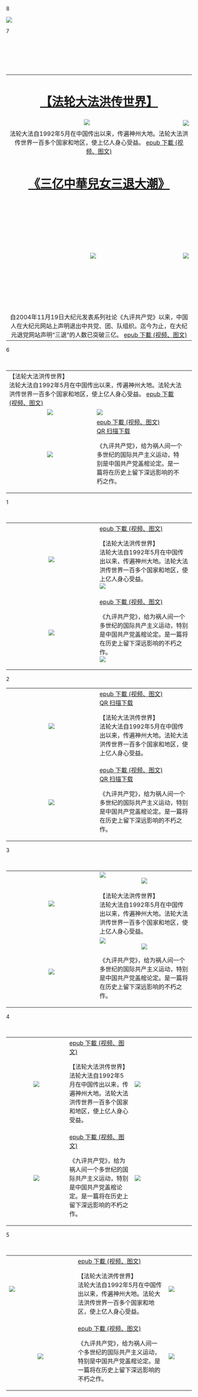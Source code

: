 8

<img src="gm/img/fldfhao-800-500.jpg">


7
<table>
  <tr>
<td align="center" colspan="2"><h1><b><a href="https://github.com/3fmd/gm/blob/master/gm/epub/fldfhao.epub?raw=true">【法轮大法洪传世界】</a></b></h1>
 </tr>
<tr>
        <td align="center" width="550"><a href="https://git.io/hao-1"><img src="gm/img/fldfhao-2-397-300.jpg"></a>
        <td align="center"><img src="gm/img/fldfhaoqr-300-300.png"></td>
</tr>
 <tr>
 <td align="center" colspan="2">法轮大法自1992年5月在中国传出以来，传遍神州大地。法轮大法洪传世界一百多个国家和地区，使上亿人身心受益。 <a href="https://github.com/3fmd/gm/blob/master/gm/epub/fldfhao.epub?raw=true">epub 下載  (视频、图文)</td>
  </tr>
  <p>
     </tr>
      <td align="center" colspan="2"><h1><b><a href="https://github.com/3fmd/gm/blob/master/gm/epub/fldfhao.epub?raw=true">《三亿中華兒女三退大潮》</b></a></h1>
    <tr>
        <td align="center" height="300"><img src="gm/img/41-h300.jpg"></a></td>
         <td align="center"><img src="gm/img/fldfhaoqr-300-300.png"></td>
 </tr>
      <td align="center" colspan="2">
自2004年11月19日大纪元发表系列社论《九评共产党》以来，中国人在大纪元网站上声明退出中共党、团、队组织。迄今为止，在大纪元退党网站声明“三退”的人数已突破三亿。 <a href="https://github.com/3fmd/gm/blob/master/gm/epub/fldfhao.epub?raw=true">epub 下載  (视频、图文)</td>
</tr>
</table>



6
<table>
 <tr>
 <td colspan="2" width="890">【法轮大法洪传世界】<br>法轮大法自1992年5月在中国传出以来，传遍神州大地。法轮大法洪传世界一百多个国家和地区，使上亿人身心受益。 <a href="https://github.com/3fmd/gm/blob/master/gm/epub/fldfhao.epub?raw=true">epub 下載  (视频、图文)</td>
  <td></td>
  </tr>
<tr>
        <td  align="center" width="450"><img src="gm/img/fldfhao001-5.jpg"></td>
        <td width="450"><img src="gm/img/fldfhaoqr-150.png"></td>
</tr>
        <tr>
        <td align="center" width="450"><img src="gm/img/9ping01.jpg"></td>
        <td width="450"> <a href="https://github.com/3fmd/gm/blob/master/gm/epub/jpgcdm4a5k.epub?raw=true">epub 下載  (视频、图文)</a>
         <br>
<a href="https://github.com/3fmd/gm/blob/master/gm/img/9ping01qr.png">QR 扫描下载</div></a>
<p>《九评共产党》，给为祸人间一个多世纪的国际共产主义运动，特别是中国共产党盖棺论定。是一篇将在历史上留下深远影响的不朽之作。  
        </td>
</tr>
</table>


1
<table>
<tr>
        <td align="center" width="450"><img src="gm/img/fldfhao001-5.jpg"></td>
        <td width="450"> <a href="https://github.com/3fmd/gm/blob/master/gm/epub/fldfhao.epub?raw=true">epub 下載  (视频、图文)</a>
<p>【法轮大法洪传世界】<br>法轮大法自1992年5月在中国传出以来，传遍神州大地。法轮大法洪传世界一百多个国家和地区，使上亿人身心受益。<br>
        <img src="gm/img/fldfhaoqr-150.png">
        </td>
</tr>
        <tr>
        <td align="center" width="450"><img src="gm/img/9ping01.jpg"></td>
        <td width="450"> <a href="https://github.com/3fmd/gm/blob/master/gm/epub/jpgcdm4a5k.epub?raw=true">epub 下載  (视频、图文)</a>
<p>《九评共产党》，给为祸人间一个多世纪的国际共产主义运动，特别是中国共产党盖棺论定。是一篇将在历史上留下深远影响的不朽之作。  <br>
        <img src="gm/img/9ping01qr-150.png">
        </td>
</tr>
</table>
2
<table>
<tr>
        <td  align="center" width="450"><img src="gm/img/fldfhao001-5.jpg"></td>
        <td width="450"> <a href="https://github.com/3fmd/gm/blob/master/gm/epub/fldfhao.epub?raw=true">epub 下載  (视频、图文)</a> <br><a href="https://github.com/3fmd/gm/blob/master/gm/img/fldfhaoqr-150.png">QR 扫描下载</a>
<p>【法轮大法洪传世界】<br>法轮大法自1992年5月在中国传出以来，传遍神州大地。法轮大法洪传世界一百多个国家和地区，使上亿人身心受益。</td>
</tr>
        <tr>
        <td align="center" width="450"><img src="gm/img/9ping01.jpg"></td>
        <td width="450"> <a href="https://github.com/3fmd/gm/blob/master/gm/epub/jpgcdm4a5k.epub?raw=true">epub 下載  (视频、图文)</a>
         <br>
<a href="https://github.com/3fmd/gm/blob/master/gm/img/9ping01qr.png">QR 扫描下载</div></a>
<p>《九评共产党》，给为祸人间一个多世纪的国际共产主义运动，特别是中国共产党盖棺论定。是一篇将在历史上留下深远影响的不朽之作。  
        </td>
</tr>
</table>

3
<table>
<tr>
        <td  align="center" width="450"><img src="gm/img/fldfhao001-5.jpg"></td>
        <td width="450"> <a href="https://github.com/3fmd/gm/blob/master/gm/epub/fldfhao.epub?raw=true"><img src="gm/img/epub-4.jpg"></a>
<br><a href="https://github.com/3fmd/gm/blob/master/gm/img/fldfhaoqr-150.png"><div align="center"><img src="gm/img/qr1.jpg"></div></a><br>【法轮大法洪传世界】<br>法轮大法自1992年5月在中国传出以来，传遍神州大地。法轮大法洪传世界一百多个国家和地区，使上亿人身心受益。
        </td>
</tr>
        <tr>
        <td align="center" width="450"><img src="gm/img/9ping01.jpg"></td>
        <td width="450"> <a href="https://github.com/3fmd/gm/blob/master/gm/epub/jpgcdm4a5k.epub?raw=true"><img src="gm/img/epub-4.jpg"></a><br>
<a href="https://github.com/3fmd/gm/blob/master/gm/img/9ping01qr.png"><div align="center"><img src="gm/img/qr1.jpg"></div></a><p>《九评共产党》，给为祸人间一个多世纪的国际共产主义运动，特别是中国共产党盖棺论定。是一篇将在历史上留下深远影响的不朽之作。  
        </td>
</tr>
</table>

4
<table>
<tr>
        <td  align="center" width="300"><img src="gm/img/fldfhao001-5.jpg"></td>
        <td width="300"> <a href="https://github.com/3fmd/gm/blob/master/gm/epub/fldfhao.epub?raw=true">epub 下載  (视频、图文)</a>
<p>【法轮大法洪传世界】<br>法轮大法自1992年5月在中国传出以来，传遍神州大地。法轮大法洪传世界一百多个国家和地区，使上亿人身心受益。<br>    
        </td>
         <td width="300">
         <img src="gm/img/fldfhaoqr-150.png">
          </td>       
</tr>
        <tr>
        <td align="center" width="300"><img src="gm/img/9ping01.jpg"></td>
        <td width="300"> <a href="https://github.com/3fmd/gm/blob/master/gm/epub/jpgcdm4a5k.epub?raw=true">epub 下載  (视频、图文)</a>
<p>《九评共产党》，给为祸人间一个多世纪的国际共产主义运动，特别是中国共产党盖棺论定。是一篇将在历史上留下深远影响的不朽之作。  <br>     
        </td>
                         <td width="300">
          <img src="gm/img/9ping01qr.png">
          </td> 
</tr>
</table>

5
<table>
<tr>
        <td  align="center" width="350"><img src="gm/img/fldfhao001-5.jpg"></td>
        <td width="450"> <a href="https://github.com/3fmd/gm/blob/master/gm/epub/fldfhao.epub?raw=true">epub 下載  (视频、图文)</a>
<p>【法轮大法洪传世界】<br>法轮大法自1992年5月在中国传出以来，传遍神州大地。法轮大法洪传世界一百多个国家和地区，使上亿人身心受益。<br>    
        </td>
         <td width="100">
         <img src="gm/img/fldfhaoqr-150.png">
          </td>       
</tr>
        <tr>
        <td align="center" width="350"><img src="gm/img/9ping01.jpg"></td>
        <td width="450"> <a href="https://github.com/3fmd/gm/blob/master/gm/epub/jpgcdm4a5k.epub?raw=true">epub 下載  (视频、图文)</a>
<p>《九评共产党》，给为祸人间一个多世纪的国际共产主义运动，特别是中国共产党盖棺论定。是一篇将在历史上留下深远影响的不朽之作。  <br>     
        </td>
                         <td width="100">
          <img src="gm/img/9ping01qr-150.png">
          </td> 
</tr>
</table>

